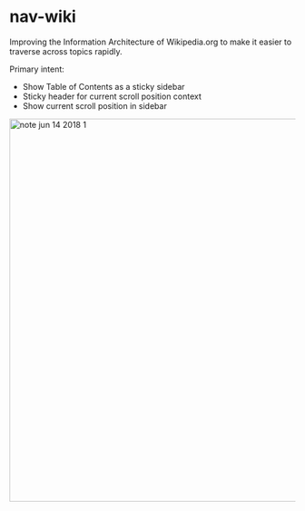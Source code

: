 # nav-wiki

Improving the Information Architecture of Wikipedia.org to make it easier to traverse across topics rapidly.

Primary intent:

- Show Table of Contents as a sticky sidebar
- Sticky header for current scroll position context
- Show current scroll position in sidebar 

<img width="675" alt="note jun 14 2018 1" src="https://user-images.githubusercontent.com/16139439/41437732-e46d66e4-6fea-11e8-89dc-315fbf018118.png">
